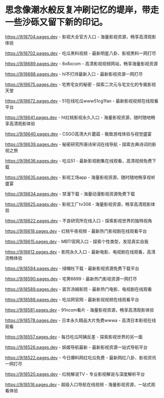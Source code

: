 # 思念像潮水般反复冲刷记忆的堤岸，带走一些沙砾又留下新的印记。

https://9i18704.pages.dev - 影视大全官方入口 - 海量影视资源，畅享高清观影体验

https://9i18702.pages.dev - 吃瓜黑料视频 - 最新明星八卦、影视黑料一网打尽

https://9i18689.pages.dev - 8x8xcom - 高清影视视频网站，畅享海量影视资源

https://9i18688.pages.dev - hl不打烊最新入口 - 最新影视资源一网打尽

https://9i18675.pages.dev - 宅男宅女的秘密 - 探索二次元与宅文化的专属影视天堂

https://9i18672.pages.dev - 51在线吃瓜www51cg1fan - 最新影视视频在线观看平台

https://9i18641.pages.dev - ht红桃影视永久入口 - 海量影视资源，随时随地畅享高清观影体验

https://9i18640.pages.dev - CSGO高清大片蘑菇 - 极致游戏体验与视觉盛宴

https://9i18639.pages.dev - 秘密研究所唐诗宋词在线导航 - 探索古典诗词的影视之旅

https://9i18636.pages.dev - 吃瓜51 - 最新影视剧集在线观看，高清视频免费下载

https://9i18635.pages.dev - 影视工场app - 海量影视资源，随时随地畅享视听盛宴

https://9i18634.pages.dev - 禁漫下载 - 海量动漫影视资源免费下载

https://9i18625.pages.dev - 影视工厂tv308 - 海量影视资源，畅享高清观影体验

https://9i18622.pages.dev - 不良研究所在线入口 - 探索影视世界的独特视角

https://9i18618.pages.dev - 红桃午夜视频 - 最新热门影视剧在线观看平台

https://9i18615.pages.dev - MBTI官网入口 - 探索个性类型，发现真实自我

https://9i18612.pages.dev - 影院永久入口 - 最新电影、电视剧在线观看，高清流畅体验

https://9i18594.pages.dev - 绿帽社下载 - 最新影视资源免费下载平台

https://9i18590.pages.dev - 宅男6699 - 最新热门影视资源一网打尽

https://9i18589.pages.dev - 首页汤姆影院 - 最新热门电影、电视剧在线观看

https://9i18588.pages.dev - 吃瓜网官网 - 最新影视视频在线观看平台

https://9i18581.pages.dev - 91ncom看片 - 海量影视资源，畅享高清观影体验

https://9i18578.pages.dev - 日本永久精品大片免费wwwa - 高清日本影视在线观看

https://9i18557.pages.dev - 每日吃瓜阿姨反差 - 探索影视世界的另一面

https://9i18526.pages.dev - 妖姬导航最新 - 最新影视资源一站式导航平台

https://9i18522.pages.dev - 今日爆料网红吃瓜免费 - 最新网红八卦、影视资讯一网打尽

https://9i18520.pages.dev - 红桃解说TV - 专业影视解说与深度解析平台

https://9i18516.pages.dev - 超级入口导航在线视频 - 海量影视资源，一站式观看体验
